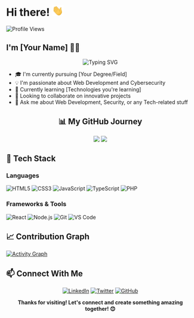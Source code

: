 <!-- Header -->
# Hi there! <img src="https://raw.githubusercontent.com/ABSphreak/ABSphreak/master/gifs/Hi.gif" width="30px">

<!-- Profile Views Counter -->
![Profile Views](https://komarev.com/ghpvc/?username=your-username&color=brightgreen&style=flat-square)

<!-- Introduction Section -->
## I'm [Your Name] 👨‍💻

<div align="center">
  <img src="https://readme-typing-svg.demolab.com?font=Fira+Code&pause=1000&color=7134F7&center=true&vCenter=true&width=435&lines=Full+Stack+Developer;Web+Security+Enthusiast;Open+Source+Contributor" alt="Typing SVG" />
</div>

<!-- Quick Info -->
- 🎓 I'm currently pursuing [Your Degree/Field]
- 💡 I'm passionate about Web Development and Cybersecurity
- 🌱 Currently learning [Technologies you're learning]
- 👯 Looking to collaborate on innovative projects
- 💬 Ask me about Web Development, Security, or any Tech-related stuff

<!-- GitHub Stats Section -->
<div align="center">
  <h2>📊 My GitHub Journey</h2>
  
  <!-- Stats Card -->
  <img height="180em" src="https://github-readme-stats.vercel.app/api?username=your-username&show_icons=true&theme=tokyonight&include_all_commits=true&count_private=true"/>
  
  <!-- Languages Card -->
  <img height="180em" src="https://github-readme-stats.vercel.app/api/top-langs/?username=your-username&layout=compact&langs_count=8&theme=tokyonight"/>
</div>

<!-- Skills Section -->
<h2>🚀 Tech Stack</h2>

### Languages
![HTML5](https://img.shields.io/badge/HTML5-E34F26?style=for-the-badge&logo=html5&logoColor=white)
![CSS3](https://img.shields.io/badge/CSS3-1572B6?style=for-the-badge&logo=css3&logoColor=white)
![JavaScript](https://img.shields.io/badge/JavaScript-F7DF1E?style=for-the-badge&logo=javascript&logoColor=black)
![TypeScript](https://img.shields.io/badge/TypeScript-007ACC?style=for-the-badge&logo=typescript&logoColor=white)
![PHP](https://img.shields.io/badge/PHP-777BB4?style=for-the-badge&logo=php&logoColor=white)

### Frameworks & Tools
![React](https://img.shields.io/badge/React-20232A?style=for-the-badge&logo=react&logoColor=61DAFB)
![Node.js](https://img.shields.io/badge/Node.js-43853D?style=for-the-badge&logo=node.js&logoColor=white)
![Git](https://img.shields.io/badge/Git-F05032?style=for-the-badge&logo=git&logoColor=white)
![VS Code](https://img.shields.io/badge/VS_Code-007ACC?style=for-the-badge&logo=visual-studio-code&logoColor=white)

<!-- GitHub Activity Graph -->
<h2>📈 Contribution Graph</h2>

[![Activity Graph](https://activity-graph.herokuapp.com/graph?username=your-username&theme=react-dark)](https://github.com/your-username)

<!-- Contact Section -->
<h2>📫 Connect With Me</h2>

<div align="center">
  
[![LinkedIn](https://img.shields.io/badge/LinkedIn-0077B5?style=for-the-badge&logo=linkedin&logoColor=white)](https://linkedin.com/in/your-profile)
[![Twitter](https://img.shields.io/badge/Twitter-1DA1F2?style=for-the-badge&logo=twitter&logoColor=white)](https://twitter.com/your-handle)
[![GitHub](https://img.shields.io/badge/GitHub-100000?style=for-the-badge&logo=github&logoColor=white)](https://github.com/your-username)
  
</div>

<!-- Footer -->
<div align="center">
  <b>Thanks for visiting! Let's connect and create something amazing together! 😊</b>
</div>
